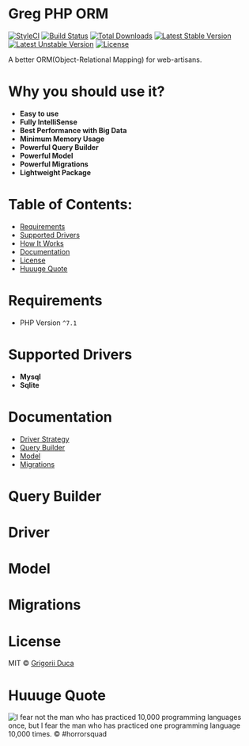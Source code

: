 # Greg PHP ORM

[![StyleCI](https://styleci.io/repos/66441719/shield?style=flat)](https://styleci.io/repos/66441719)
[![Build Status](https://travis-ci.org/greg-md/php-orm.svg)](https://travis-ci.org/greg-md/php-orm)
[![Total Downloads](https://poser.pugx.org/greg-md/php-orm/d/total.svg)](https://packagist.org/packages/greg-md/php-orm)
[![Latest Stable Version](https://poser.pugx.org/greg-md/php-orm/v/stable.svg)](https://packagist.org/packages/greg-md/php-orm)
[![Latest Unstable Version](https://poser.pugx.org/greg-md/php-orm/v/unstable.svg)](https://packagist.org/packages/greg-md/php-orm)
[![License](https://poser.pugx.org/greg-md/php-orm/license.svg)](https://packagist.org/packages/greg-md/php-orm)

A better ORM(Object-Relational Mapping) for web-artisans.

# Why you should use it?

* **Easy to use**
* **Fully IntelliSense**
* **Best Performance with Big Data**
* **Minimum Memory Usage**
* **Powerful Query Builder**
* **Powerful Model**
* **Powerful Migrations**
* **Lightweight Package**

# Table of Contents:

* [Requirements](#requirements)
* [Supported Drivers](#supported-drivers)
* [How It Works](#how-it-works)
* [Documentation](#documentation)
* [License](#license)
* [Huuuge Quote](#huuuge-quote)

# Requirements

* PHP Version `^7.1`

# Supported Drivers

- **Mysql**
- **Sqlite**

# Documentation

* [Driver Strategy](#driver-strategy)
* [Query Builder](#query-builder)
* [Model](#model)
* [Migrations](#migrations)

# Query Builder

# Driver

# Model

# Migrations

# License

MIT © [Grigorii Duca](http://greg.md)

# Huuuge Quote

![I fear not the man who has practiced 10,000 programming languages once, but I fear the man who has practiced one programming language 10,000 times. &copy; #horrorsquad](http://greg.md/huuuge-quote-fb.jpg)
